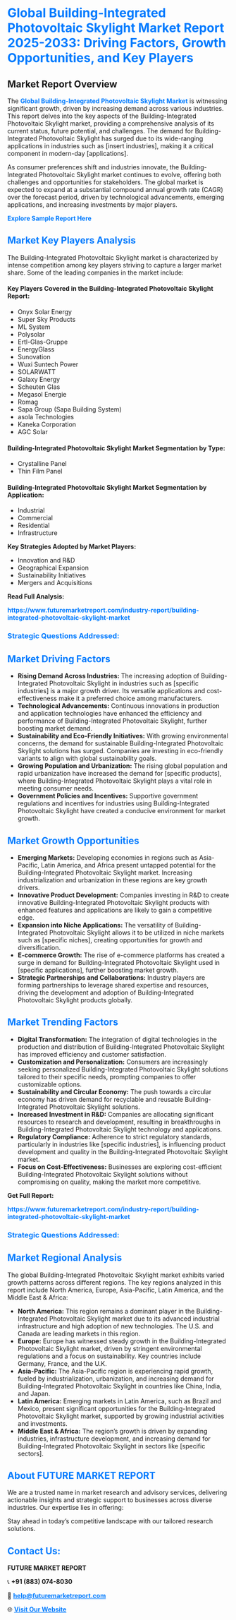 <h1 style="color: #007BFF;">Global Building-Integrated Photovoltaic Skylight Market Report 2025-2033: Driving Factors, Growth Opportunities, and Key Players</h1>

<section id="overview">
<h2>Market Report Overview</h2>
<p>The <a href="https://www.futuremarketreport.com/industry-report/building-integrated-photovoltaic-skylight-market" style="color: #007BFF; text-decoration: none;"><strong>Global Building-Integrated Photovoltaic Skylight Market</strong></a> is witnessing significant growth, driven by increasing demand across various industries. This report delves into the key aspects of the Building-Integrated Photovoltaic Skylight market, providing a comprehensive analysis of its current status, future potential, and challenges. The demand for Building-Integrated Photovoltaic Skylight has surged due to its wide-ranging applications in industries such as [insert industries], making it a critical component in modern-day [applications].</p>
<p>As consumer preferences shift and industries innovate, the Building-Integrated Photovoltaic Skylight market continues to evolve, offering both challenges and opportunities for stakeholders. The global market is expected to expand at a substantial compound annual growth rate (CAGR) over the forecast period, driven by technological advancements, emerging applications, and increasing investments by major players.</p>
</section>

<section id="overview">
<p><a href="https://www.futuremarketreport.com/request-sample/reportId=105686" style="color: #007BFF; text-decoration: none;"><strong>Explore Sample Report Here</strong></a></p>
</section>

<section id="key-players">
<h2 style="color: #007BFF;">Market Key Players Analysis</h2>
<p>The Building-Integrated Photovoltaic Skylight market is characterized by intense competition among key players striving to capture a larger market share. Some of the leading companies in the market include:</p>
<h4>Key Players Covered in the Building-Integrated Photovoltaic Skylight Report:</h4>
<ul><li>Onyx Solar Energy</li><li>Super Sky Products</li><li>ML System</li><li>Polysolar</li><li>Ertl-Glas-Gruppe</li><li>EnergyGlass</li><li>Sunovation</li><li>Wuxi Suntech Power</li><li>SOLARWATT</li><li>Galaxy Energy</li><li>Scheuten Glas</li><li>Megasol Energie</li><li>Romag</li><li>Sapa Group (Sapa Building System)</li><li>asola Technologies</li><li>Kaneka Corporation</li><li>AGC Solar</li></ul>
<h4>Building-Integrated Photovoltaic Skylight Market Segmentation by Type:</h4>
<ul><li>Crystalline Panel</li><li>Thin Film Panel</li></ul>

<h4>Building-Integrated Photovoltaic Skylight Market Segmentation by Application:</h4>
<ul><li>Industrial</li><li>Commercial</li><li>Residential</li><li>Infrastructure</li></ul>
<p><strong>Key Strategies Adopted by Market Players:</strong></p>
<ul>
<li>Innovation and R&D</li>
<li>Geographical Expansion</li>
<li>Sustainability Initiatives</li>
<li>Mergers and Acquisitions</li>
</ul>
</section>

<section>
<p><strong>Read Full Analysis: </strong></p><a href="https://www.futuremarketreport.com/industry-report/building-integrated-photovoltaic-skylight-market" style="color: #007BFF; text-decoration: none;"><strong>https://www.futuremarketreport.com/industry-report/building-integrated-photovoltaic-skylight-market</strong></a>
<h3 style="color: #007BFF;">Strategic Questions Addressed:</h3>
</section>

<section id="driving-factors">
<h2 style="color: #007BFF;">Market Driving Factors</h2>
<ul>
<li><strong>Rising Demand Across Industries:</strong> The increasing adoption of Building-Integrated Photovoltaic Skylight in industries such as [specific industries] is a major growth driver. Its versatile applications and cost-effectiveness make it a preferred choice among manufacturers.</li>
<li><strong>Technological Advancements:</strong> Continuous innovations in production and application technologies have enhanced the efficiency and performance of Building-Integrated Photovoltaic Skylight, further boosting market demand.</li>
<li><strong>Sustainability and Eco-Friendly Initiatives:</strong> With growing environmental concerns, the demand for sustainable Building-Integrated Photovoltaic Skylight solutions has surged. Companies are investing in eco-friendly variants to align with global sustainability goals.</li>
<li><strong>Growing Population and Urbanization:</strong> The rising global population and rapid urbanization have increased the demand for [specific products], where Building-Integrated Photovoltaic Skylight plays a vital role in meeting consumer needs.</li>
<li><strong>Government Policies and Incentives:</strong> Supportive government regulations and incentives for industries using Building-Integrated Photovoltaic Skylight have created a conducive environment for market growth.</li>
</ul>
</section>

<section id="growth-opportunities">
<h2 style="color: #007BFF;">Market Growth Opportunities</h2>
<ul>
<li><strong>Emerging Markets:</strong> Developing economies in regions such as Asia-Pacific, Latin America, and Africa present untapped potential for the Building-Integrated Photovoltaic Skylight market. Increasing industrialization and urbanization in these regions are key growth drivers.</li>
<li><strong>Innovative Product Development:</strong> Companies investing in R&D to create innovative Building-Integrated Photovoltaic Skylight products with enhanced features and applications are likely to gain a competitive edge.</li>
<li><strong>Expansion into Niche Applications:</strong> The versatility of Building-Integrated Photovoltaic Skylight allows it to be utilized in niche markets such as [specific niches], creating opportunities for growth and diversification.</li>
<li><strong>E-commerce Growth:</strong> The rise of e-commerce platforms has created a surge in demand for Building-Integrated Photovoltaic Skylight used in [specific applications], further boosting market growth.</li>
<li><strong>Strategic Partnerships and Collaborations:</strong> Industry players are forming partnerships to leverage shared expertise and resources, driving the development and adoption of Building-Integrated Photovoltaic Skylight products globally.</li>
</ul>
</section>

<section id="trending-factors">
<h2 style="color: #007BFF;">Market Trending Factors</h2>
<ul>
<li><strong>Digital Transformation:</strong> The integration of digital technologies in the production and distribution of Building-Integrated Photovoltaic Skylight has improved efficiency and customer satisfaction.</li>
<li><strong>Customization and Personalization:</strong> Consumers are increasingly seeking personalized Building-Integrated Photovoltaic Skylight solutions tailored to their specific needs, prompting companies to offer customizable options.</li>
<li><strong>Sustainability and Circular Economy:</strong> The push towards a circular economy has driven demand for recyclable and reusable Building-Integrated Photovoltaic Skylight solutions.</li>
<li><strong>Increased Investment in R&D:</strong> Companies are allocating significant resources to research and development, resulting in breakthroughs in Building-Integrated Photovoltaic Skylight technology and applications.</li>
<li><strong>Regulatory Compliance:</strong> Adherence to strict regulatory standards, particularly in industries like [specific industries], is influencing product development and quality in the Building-Integrated Photovoltaic Skylight market.</li>
<li><strong>Focus on Cost-Effectiveness:</strong> Businesses are exploring cost-efficient Building-Integrated Photovoltaic Skylight solutions without compromising on quality, making the market more competitive.</li>
</ul>
</section>

<section>
<p><strong>Get Full Report: </strong></p><a href="https://www.futuremarketreport.com/industry-report/building-integrated-photovoltaic-skylight-market" style="color: #007BFF; text-decoration: none;"><strong>https://www.futuremarketreport.com/industry-report/building-integrated-photovoltaic-skylight-market</strong></a>
<h3 style="color: #007BFF;">Strategic Questions Addressed:</h3>
</section>


<section id="regional-analysis">
<h2 style="color: #007BFF;">Market Regional Analysis</h2>
<p>The global Building-Integrated Photovoltaic Skylight market exhibits varied growth patterns across different regions. The key regions analyzed in this report include North America, Europe, Asia-Pacific, Latin America, and the Middle East & Africa:</p>
<ul>
<li><strong>North America:</strong> This region remains a dominant player in the Building-Integrated Photovoltaic Skylight market due to its advanced industrial infrastructure and high adoption of new technologies. The U.S. and Canada are leading markets in this region.</li>
<li><strong>Europe:</strong> Europe has witnessed steady growth in the Building-Integrated Photovoltaic Skylight market, driven by stringent environmental regulations and a focus on sustainability. Key countries include Germany, France, and the U.K.</li>
<li><strong>Asia-Pacific:</strong> The Asia-Pacific region is experiencing rapid growth, fueled by industrialization, urbanization, and increasing demand for Building-Integrated Photovoltaic Skylight in countries like China, India, and Japan.</li>
<li><strong>Latin America:</strong> Emerging markets in Latin America, such as Brazil and Mexico, present significant opportunities for the Building-Integrated Photovoltaic Skylight market, supported by growing industrial activities and investments.</li>
<li><strong>Middle East & Africa:</strong> The region’s growth is driven by expanding industries, infrastructure development, and increasing demand for Building-Integrated Photovoltaic Skylight in sectors like [specific sectors].</li>
</ul>
</section>

<footer>
<h2 style="color: #007BFF;">About FUTURE MARKET REPORT</h2>
<p>We are a trusted name in market research and advisory services, delivering actionable insights and strategic support to businesses across diverse industries. Our expertise lies in offering:</p>

<p>Stay ahead in today’s competitive landscape with our tailored research solutions.</p>

<h2 style="color: #007BFF;">Contact Us:</h2>
<p><strong>FUTURE MARKET REPORT</strong></p>
<p>📞 <strong>+91 (883) 074-8030</strong></p>
<p>📧 <strong><a href="mailto:help@futuremarketreport.com" style="color: #007BFF;">help@futuremarketreport.com</a></strong></p>
<p>🌐 <strong><a href="https://www.futuremarketreport.com/" style="color: #007BFF;">Visit Our Website</a></strong></p>
</footer>